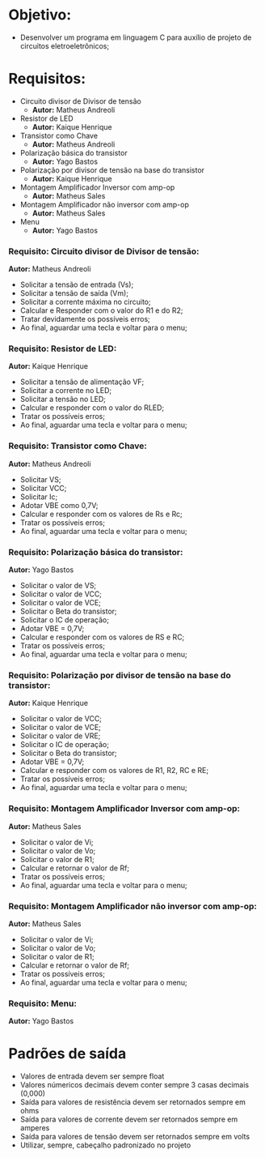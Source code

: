 
# **Objetivo:**
- Desenvolver um programa em linguagem C para auxílio de projeto de circuitos 	eletroeletrônicos;

# **Requisitos**:
- Circuito divisor de Divisor de tensão
  - **Autor:** Matheus Andreoli
- Resistor de LED
  - **Autor:** Kaique Henrique
- Transistor como Chave
  - **Autor:** Matheus Andreoli
- Polarização básica do transistor
  - **Autor:** Yago Bastos
- Polarização por divisor de tensão na base do transistor
  - **Autor:** Kaique Henrique
- Montagem Amplificador Inversor com amp-op
  - **Autor:** Matheus Sales
- Montagem Amplificador não inversor com amp-op
  - **Autor:** Matheus Sales
- Menu
  - **Autor:** Yago Bastos

### **Requisito: Circuito divisor de Divisor de tensão**:
**Autor:** Matheus Andreoli
- Solicitar a tensão de entrada (Vs);
- Solicitar a tensão de saída (Vm);
- Solicitar a corrente máxima no circuito;
- Calcular e Responder com o valor do R1 e do R2;
- Tratar devidamente os possíveis erros;
- Ao final, aguardar uma tecla e voltar para o menu;

### **Requisito: Resistor de LED**:
**Autor:** Kaique Henrique
- Solicitar a tensão de alimentação VF;
- Solicitar a corrente no LED;
- Solicitar a tensão no LED;
- Calcular e responder com o valor do RLED; 
- Tratar os possíveis erros;
- Ao final, aguardar uma tecla e voltar para o menu;

### **Requisito: Transistor como Chave**:
**Autor:** Matheus Andreoli
- Solicitar VS;
- Solicitar VCC;
- Solicitar Ic;
- Adotar VBE como 0,7V;
- Calcular e responder com os valores de Rs e Rc;
- Tratar os possíveis erros;
- Ao final, aguardar uma tecla e voltar para o menu;

### **Requisito: Polarização básica do transistor**:
**Autor:** Yago Bastos
- Solicitar o valor de VS;
- Solicitar o valor de VCC;
- Solicitar o valor de VCE;
- Solicitar o Beta do transistor;
- Solicitar o IC de operação;
- Adotar VBE = 0,7V;
- Calcular e responder com os valores de RS e RC;
- Tratar os possíveis erros;
- Ao final, aguardar uma tecla e voltar para o menu;

### **Requisito: Polarização por divisor de tensão na base do transistor**:
**Autor:** Kaique Henrique
- Solicitar o valor de VCC;
- Solicitar o valor de VCE;
- Solicitar o valor de VRE;
- Solicitar o IC de operação;
- Solicitar o Beta do transistor;
- Adotar VBE = 0,7V;
- Calcular e responder com os valores de R1, R2, RC e RE;
- Tratar os possíveis erros;
- Ao final, aguardar uma tecla e voltar para o menu;

### **Requisito: Montagem Amplificador Inversor com amp-op**:
**Autor:** Matheus Sales
- Solicitar o valor de Vi;
- Solicitar o valor de Vo;
- Solicitar o valor de R1;
- Calcular e retornar o valor de Rf;
- Tratar os possíveis erros;
- Ao final, aguardar uma tecla e voltar para o menu;

### **Requisito: Montagem Amplificador não inversor com amp-op**:
**Autor:** Matheus Sales
- Solicitar o valor de Vi;
- Solicitar o valor de Vo;
- Solicitar o valor de R1;
- Calcular e retornar o valor de Rf;
- Tratar os possíveis erros;
- Ao final, aguardar uma tecla e voltar para o menu;

### **Requisito: Menu**:
**Autor:** Yago Bastos

# Padrões de saída
- Valores de entrada devem ser sempre float
- Valores númericos decimais devem conter sempre 3 casas decimais (0,000)
- Saída para valores de resistência devem ser retornados sempre em ohms
- Saída para valores de corrente devem ser retornados sempre em amperes
- Saída para valores de tensão devem ser retornados sempre em volts
- Utilizar, sempre, cabeçalho padronizado no projeto
